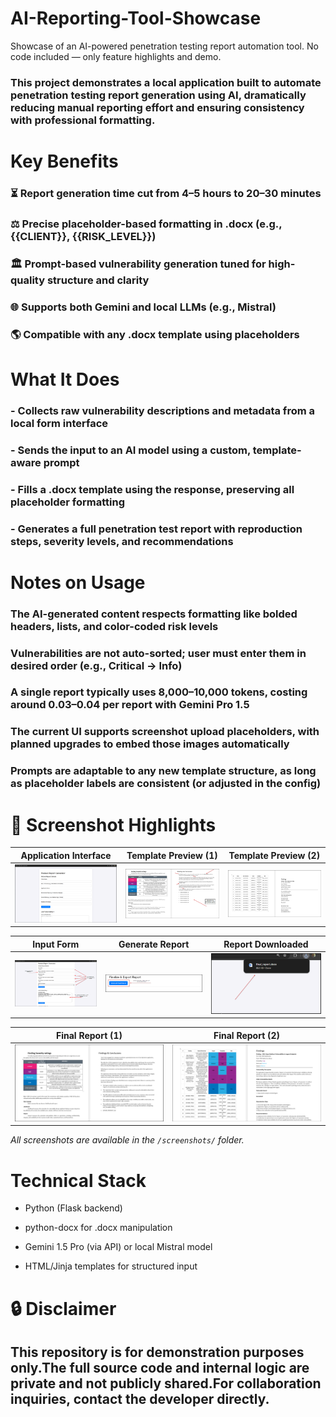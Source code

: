 # AI-Reporting-Tool-Showcase
Showcase of an AI-powered penetration testing report automation tool. No code included — only feature highlights and demo.

### This project demonstrates a local application built to automate penetration testing report generation using AI, dramatically reducing manual reporting effort and ensuring consistency with professional formatting.

# Key Benefits

### ⏳ Report generation time cut from 4–5 hours to 20–30 minutes

### ⚖️ Precise placeholder-based formatting in .docx (e.g., {{CLIENT}}, {{RISK_LEVEL}})

### 🏛 Prompt-based vulnerability generation tuned for high-quality structure and clarity

### 🌐 Supports both Gemini and local LLMs (e.g., Mistral)

### 🌎 Compatible with any .docx template using placeholders

# What It Does

###  - Collects raw vulnerability descriptions and metadata from a local form interface

###  - Sends the input to an AI model using a custom, template-aware prompt

###  - Fills a .docx template using the response, preserving all placeholder formatting

###  - Generates a full penetration test report with reproduction steps, severity levels, and recommendations

# Notes on Usage

### The AI-generated content respects formatting like bolded headers, lists, and color-coded risk levels

### Vulnerabilities are not auto-sorted; user must enter them in desired order (e.g., Critical → Info)

### A single report typically uses 8,000–10,000 tokens, costing around $0.03–$0.04 per report with Gemini Pro 1.5

### The current UI supports screenshot upload placeholders, with planned upgrades to embed those images automatically

### Prompts are adaptable to any new template structure, as long as placeholder labels are consistent (or adjusted in the config)

# 📁 Screenshot Highlights

| Application Interface | Template Preview (1) | Template Preview (2) |
|------------------------|----------------------|------------------------|
| ![Interface](screenshots/application_interface.png) | ![Template1](screenshots/template.png) | ![Template2](screenshots/template2.png) |

| Input Form | Generate Report | Report Downloaded |
|------------|------------------|--------------------|
| ![Form](screenshots/form_input.png) | ![Generate](screenshots/generate_report.png) | ![Download](screenshots/report_gets_downloaded.png) |

| Final Report (1) | Final Report (2) |
|------------------|------------------|
| ![Report1](screenshots/final_report1.png) | ![Report2](screenshots/final_report2.png) |

*All screenshots are available in the `/screenshots/` folder.*


# Technical Stack

- Python (Flask backend)

- python-docx for .docx manipulation

- Gemini 1.5 Pro (via API) or local Mistral model

- HTML/Jinja templates for structured input

# 🔒 Disclaimer

## This repository is for demonstration purposes only.The full source code and internal logic are private and not publicly shared.For collaboration inquiries, contact the developer directly.



